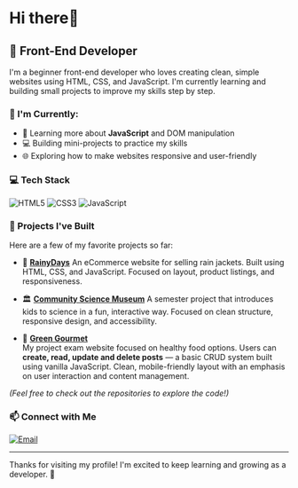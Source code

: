 #  Hi there👋

## 🌟 Front-End Developer

I'm a beginner front-end developer who loves creating clean, simple websites using HTML, CSS, and JavaScript. I'm currently learning and building small projects to improve my skills step by step.

### 🌱 I'm Currently:
- 🧠 Learning more about **JavaScript** and DOM manipulation
- 💻 Building mini-projects to practice my skills
- 🌐 Exploring how to make websites responsive and user-friendly

### 💻 Tech Stack
![HTML5](https://img.shields.io/badge/HTML5-E34F26?style=flat&logo=html5&logoColor=white)
![CSS3](https://img.shields.io/badge/CSS3-1572B6?style=flat&logo=css3&logoColor=white)
![JavaScript](https://img.shields.io/badge/JavaScript-F7DF1E?style=flat&logo=javascript&logoColor=black)

### 🧪 Projects I've Built

Here are a few of my favorite projects so far:

- 🧥 [**RainyDays**](https://shamia702.github.io/Javascript-CA/)
  An eCommerce website for selling rain jackets. Built using HTML, CSS, and JavaScript. Focused on layout, product listings, and responsiveness.

- 🏛️ [**Community Science Museum**](https://shamia702.github.io/semester-project-1/)
  A semester project that introduces kids to science in a fun, interactive way. Focused on clean structure, responsive design, and accessibility.
  
 - 🥬 [**Green Gourmet**](https://github.com/shamia702/green-gourmet)  
  My project exam website focused on healthy food options. Users can **create, read, update and delete posts** — a basic CRUD system built using vanilla JavaScript. Clean, mobile-friendly layout with an emphasis on user interaction and content management.

*(Feel free to check out the repositories to explore the code!)*

### 📫 Connect with Me
[![Email](https://img.shields.io/badge/Gmail-D14836?style=flat&logo=gmail&logoColor=white)](mailto:shamiakhaliq09@gmail.com)

---

Thanks for visiting my profile! I'm excited to keep learning and growing as a developer. 🚀
